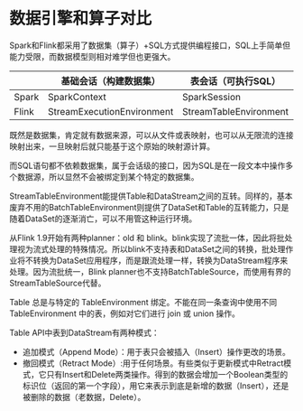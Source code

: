# 数据引擎和算子对比

Spark和Flink都采用了数据集（算子）+SQL方式提供编程接口，SQL上手简单但能力受限，而数据模型则相对难学但也更强大。

|  |  基础会话（构建数据集） | 表会话（可执行SQL） | 数据集类型 |
| --- | --- | --- | --- |
| Spark | SparkContext | SparkSession | RDD |
| Flink | StreamExecutionEnvironment | StreamTableEnvironment | DataStream |

既然是数据集，肯定就有数据来源，可以从文件或表映射，也可以从无限流的连接映射出来，一旦映射后就只能基于这个原始的映射源计算。

而SQL语句都不依赖数据集，属于会话级的接口，因为SQL是在一段文本中操作多个数据源，所以显然不会被绑定到某个特定的数据集。

StreamTableEnvironment能提供Table和DataStream之间的互转。同样的，基本废弃不用的BatchTableEnvironment则提供了DataSet和Table的互转能力，只是随着DataSet的逐渐消亡，可以不用管这种运行环境。

从Flink 1.9开始有两种planner：old 和 blink。blink实现了流批一体，因此将批处理视为流式处理的特殊情况。所以blink不支持表和DataSet之间的转换，批处理作业将不转换为DataSet应用程序，而是跟流处理一样，转换为DataStream程序来处理。因为流批统一，Blink planner也不支持BatchTableSource，而使用有界的StreamTableSource代替。

Table 总是与特定的 TableEnvironment 绑定。不能在同一条查询中使用不同 TableEnvironment 中的表，例如对它们进行 join 或 union 操作。

Table API中表到DataStream有两种模式：

* 追加模式（Append Mode）：用于表只会被插入（Insert）操作更改的场景。
* 撤回模式（Retract Mode）:用于任何场景。有些类似于更新模式中Retract模式，它只有Insert和Delete两类操作。得到的数据会增加一个Boolean类型的标识位（返回的第一个字段），用它来表示到底是新增的数据（Insert），还是被删除的数据（老数据，Delete）。
